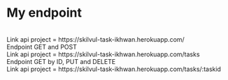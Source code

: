 # My endpoint
<br>
Link api project = https://skilvul-task-ikhwan.herokuapp.com/
<br>
Endpoint GET and POST
<br>
Link api project = https://skilvul-task-ikhwan.herokuapp.com/tasks
<br>
Endpoint GET by ID, PUT and DELETE
<br>
Link api project = https://skilvul-task-ikhwan.herokuapp.com/tasks/:taskid